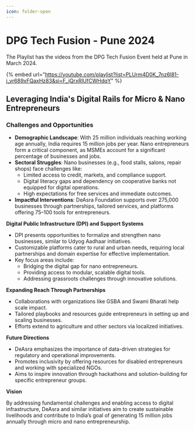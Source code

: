 ```yaml
---
icon: folder-open
---
```


# DPG Tech Fusion - Pune 2024

The Playlist has the videos from the DPG Tech Fusion Event held at Pune in March 2024.

{% embed url="https://youtube.com/playlist?list=PLUrm4D0K_7nz6l81-j_vr689xFQaxHz83&si=F_jQrxRlUfCWHdqY" %}

## **Leveraging India's Digital Rails for Micro & Nano Entrepreneurs**

### **Challenges and Opportunities**

* **Demographic Landscape**: With 25 million individuals reaching working age annually, India requires 15 million jobs per year. Nano entrepreneurs form a critical component, as MSMEs account for a significant percentage of businesses and jobs.
* **Sectoral Struggles**: Nano businesses (e.g., food stalls, salons, repair shops) face challenges like:
  * Limited access to credit, markets, and compliance support.
  * Digital literacy gaps and dependency on cooperative banks not equipped for digital operations.
  * High expectations for free services and immediate outcomes.
* **Impactful Interventions**: DeAsra Foundation supports over 275,000 businesses through partnerships, tailored services, and platforms offering 75–100 tools for entrepreneurs.

**Digital Public Infrastructure (DPI) and Support Systems**

* DPI presents opportunities to formalize and strengthen nano businesses, similar to Udyog Aadhaar initiatives.
* Customizable platforms cater to rural and urban needs, requiring local partnerships and domain expertise for effective implementation.
* Key focus areas include:
  * Bridging the digital gap for nano entrepreneurs.
  * Providing access to modular, scalable digital tools.
  * Addressing grassroots challenges through innovative solutions.

**Expanding Reach Through Partnerships**

* Collaborations with organizations like GSBA and Swami Bharati help scale impact.
* Tailored playbooks and resources guide entrepreneurs in setting up and scaling businesses.
* Efforts extend to agriculture and other sectors via localized initiatives.

**Future Directions**

* DeAsra emphasizes the importance of data-driven strategies for regulatory and operational improvements.
* Promotes inclusivity by offering resources for disabled entrepreneurs and working with specialized NGOs.
* Aims to inspire innovation through hackathons and solution-building for specific entrepreneur groups.

**Vision**

By addressing fundamental challenges and enabling access to digital infrastructure, DeAsra and similar initiatives aim to create sustainable livelihoods and contribute to India’s goal of generating 15 million jobs annually through micro and nano entrepreneurship.
